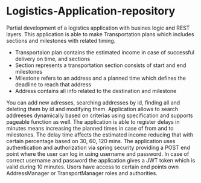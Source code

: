 # Logistics-Application-repository

Partial development of a logistics application with busines logic and REST layers.
This application is able to make Transportation plans which includes sections and milestones with related timing.

- Transportaion plan contains the estimated income in case of successful delivery on time, and sections
- Section represents a transportation section consists of start and end milestones
- Milestone refers to an address and a planned time which defines the deadline to reach that address
- Address contains all info related to the destination and milestone

You can add new adresses, searching addresses by id, finding all and deleting them by id and modifying them.
Application allows to search addreeses dynamically based on criterias using specification and supports pageable function as well.
The application is able to register delays in minutes means increasing the planned times in case of from and to milestones.
The delay time affects the estimated income reducing that with certain percentage based on 30, 60, 120 mins.
The application uses authentication and authorization via spring security providing a POST end point where the user can log in
using username and password. In case of correct username and password the application gives a JWT token which is valid during 10 minutes.
Users have access to certain end points own AddressManager or TransportManager roles and authorities.



